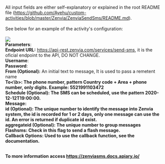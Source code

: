 All input fields are either self-explanatory or explained in the root README file (<a href="https://github.com/Ayehu/custom-activities/blob/master/Zenvia/ZenviaSendSms/README.md">https://github.com/Ayehu/custom-activities/blob/master/Zenvia/ZenviaSendSms/README.md</a>).
<br><br>
See below for an example of the activity's configuration:
<br><br>
<img src="https://github.com/fabricio-ssilva-capgemini/custom-activities/blob/master/Zenvia/ZenviaSendSms/Sample.png?raw=true">
<br>
<b>Parameters</b>:
<br>
<b>Endpoint URL:</b> https://api-rest.zenvia.com/services/send-sms, it is the oficial endpoint to the API, DO NOT CHANGE.
<br>
<b>Username</b>:
<br>
<b>Password</b>: 
<br>
<b>From (Optional):</b> An initial text to message, It is used to pass a remetent name
<br>
<b>To<\b>: The phone number, pattern Country code + Area + phone number, only digits. Example: 5521991103472
<br>
<b>Schedule (Optional):</b> The SMS can be scheduled, use the pattern 2020-12-12T19:00:00.
<br>
<b>Message:</b> 
<br>
<b>id (Optional):</b> The unique number to identify the message into Zenvia system, the id is recorded for 1 or 2 days, only one message can use the id. An error is returned if duplicate id exist.
<br>
<b>aggregateid (Optional):</b> The unique number to group messages
<br>
<b>Flashsms:</b> Check in this flag to send a flash message.
<br>
<b>Callback Options:</b> Used to use the callback function, see the documentation.
<br>
<br>

To more information access https://zenviasms.docs.apiary.io/
